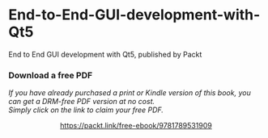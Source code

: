 # End-to-End-GUI-development-with-Qt5
End to End GUI development with Qt5, published by Packt
### Download a free PDF

 <i>If you have already purchased a print or Kindle version of this book, you can get a DRM-free PDF version at no cost.<br>Simply click on the link to claim your free PDF.</i>
<p align="center"> <a href="https://packt.link/free-ebook/9781789531909">https://packt.link/free-ebook/9781789531909 </a> </p>